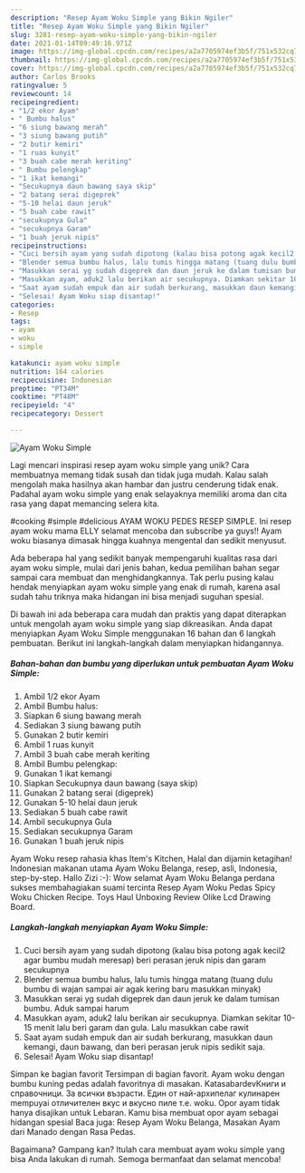 ```yaml
---
description: "Resep Ayam Woku Simple yang Bikin Ngiler"
title: "Resep Ayam Woku Simple yang Bikin Ngiler"
slug: 3281-resep-ayam-woku-simple-yang-bikin-ngiler
date: 2021-01-14T09:49:16.971Z
image: https://img-global.cpcdn.com/recipes/a2a7705974ef3b5f/751x532cq70/ayam-woku-simple-foto-resep-utama.jpg
thumbnail: https://img-global.cpcdn.com/recipes/a2a7705974ef3b5f/751x532cq70/ayam-woku-simple-foto-resep-utama.jpg
cover: https://img-global.cpcdn.com/recipes/a2a7705974ef3b5f/751x532cq70/ayam-woku-simple-foto-resep-utama.jpg
author: Carlos Brooks
ratingvalue: 5
reviewcount: 14
recipeingredient:
- "1/2 ekor Ayam"
- " Bumbu halus"
- "6 siung bawang merah"
- "3 siung bawang putih"
- "2 butir kemiri"
- "1 ruas kunyit"
- "3 buah cabe merah keriting"
- " Bumbu pelengkap"
- "1 ikat kemangi"
- "Secukupnya daun bawang saya skip"
- "2 batang serai digeprek"
- "5-10 helai daun jeruk"
- "5 buah cabe rawit"
- "secukupnya Gula"
- "secukupnya Garam"
- "1 buah jeruk nipis"
recipeinstructions:
- "Cuci bersih ayam yang sudah dipotong (kalau bisa potong agak kecil2 agar bumbu mudah meresap) beri perasan jeruk nipis dan garam secukupnya"
- "Blender semua bumbu halus, lalu tumis hingga matang (tuang dulu bumbu di wajan sampai air agak kering baru masukkan minyak)"
- "Masukkan serai yg sudah digeprek dan daun jeruk ke dalam tumisan bumbu. Aduk sampai harum"
- "Masukkan ayam, aduk2 lalu berikan air secukupnya. Diamkan sekitar 10-15 menit lalu beri garam dan gula. Lalu masukkan cabe rawit"
- "Saat ayam sudah empuk dan air sudah berkurang, masukkan daun kemangi, daun bawang, dan beri perasan jeruk nipis sedikit saja."
- "Selesai! Ayam Woku siap disantap!"
categories:
- Resep
tags:
- ayam
- woku
- simple

katakunci: ayam woku simple 
nutrition: 164 calories
recipecuisine: Indonesian
preptime: "PT34M"
cooktime: "PT48M"
recipeyield: "4"
recipecategory: Dessert

---
```



![Ayam Woku Simple](https://img-global.cpcdn.com/recipes/a2a7705974ef3b5f/751x532cq70/ayam-woku-simple-foto-resep-utama.jpg)

Lagi mencari inspirasi resep ayam woku simple yang unik? Cara membuatnya memang tidak susah dan tidak juga mudah. Kalau salah mengolah maka hasilnya akan hambar dan justru cenderung tidak enak. Padahal ayam woku simple yang enak selayaknya memiliki aroma dan cita rasa yang dapat memancing selera kita.

#cooking #simple #delicious AYAM WOKU PEDES RESEP SIMPLE. Ini resep ayam woku mama ELLY selamat mencoba dan subscribe ya guys!! Ayam woku biasanya dimasak hingga kuahnya mengental dan sedikit menyusut.

Ada beberapa hal yang sedikit banyak mempengaruhi kualitas rasa dari ayam woku simple, mulai dari jenis bahan, kedua pemilihan bahan segar sampai cara membuat dan menghidangkannya. Tak perlu pusing kalau hendak menyiapkan ayam woku simple yang enak di rumah, karena asal sudah tahu triknya maka hidangan ini bisa menjadi suguhan spesial.


Di bawah ini ada beberapa cara mudah dan praktis yang dapat diterapkan untuk mengolah ayam woku simple yang siap dikreasikan. Anda dapat menyiapkan Ayam Woku Simple menggunakan 16 bahan dan 6 langkah pembuatan. Berikut ini langkah-langkah dalam menyiapkan hidangannya.

<!--inarticleads1-->

##### Bahan-bahan dan bumbu yang diperlukan untuk pembuatan Ayam Woku Simple:

1. Ambil 1/2 ekor Ayam
1. Ambil  Bumbu halus:
1. Siapkan 6 siung bawang merah
1. Sediakan 3 siung bawang putih
1. Gunakan 2 butir kemiri
1. Ambil 1 ruas kunyit
1. Ambil 3 buah cabe merah keriting
1. Ambil  Bumbu pelengkap:
1. Gunakan 1 ikat kemangi
1. Siapkan Secukupnya daun bawang (saya skip)
1. Gunakan 2 batang serai (digeprek)
1. Gunakan 5-10 helai daun jeruk
1. Sediakan 5 buah cabe rawit
1. Ambil secukupnya Gula
1. Sediakan secukupnya Garam
1. Gunakan 1 buah jeruk nipis


Ayam Woku resep rahasia khas Item&#39;s Kitchen, Halal dan dijamin ketagihan! Indonesian makanan utama Ayam Woku Belanga, resep, asli, Indonesia, step-by-step. Hallo Zizi :-): Wow selamat Ayam Woku Belanga perdana sukses membahagiakan suami tercinta  Resep Ayam Woku Pedas Spicy Woku Chicken Recipe. Toys Haul Unboxing Review Olike Lcd Drawing Board. 

<!--inarticleads2-->

##### Langkah-langkah menyiapkan Ayam Woku Simple:

1. Cuci bersih ayam yang sudah dipotong (kalau bisa potong agak kecil2 agar bumbu mudah meresap) beri perasan jeruk nipis dan garam secukupnya
1. Blender semua bumbu halus, lalu tumis hingga matang (tuang dulu bumbu di wajan sampai air agak kering baru masukkan minyak)
1. Masukkan serai yg sudah digeprek dan daun jeruk ke dalam tumisan bumbu. Aduk sampai harum
1. Masukkan ayam, aduk2 lalu berikan air secukupnya. Diamkan sekitar 10-15 menit lalu beri garam dan gula. Lalu masukkan cabe rawit
1. Saat ayam sudah empuk dan air sudah berkurang, masukkan daun kemangi, daun bawang, dan beri perasan jeruk nipis sedikit saja.
1. Selesai! Ayam Woku siap disantap!


Simpan ke bagian favorit Tersimpan di bagian favorit. Ayam woku dengan bumbu kuning pedas adalah favoritnya di masakan. KatasabardevКниги и справочници. За всички възрасти. Един от най-архипелаг кулинарен mempuyai отличителен вкус и вкусно пиле т.е. woku. Opor ayam tidak hanya disajikan untuk Lebaran. Kamu bisa membuat opor ayam sebagai hidangan spesial Baca juga: Resep Ayam Woku Belanga, Masakan Ayam dari Manado dengan Rasa Pedas. 

Bagaimana? Gampang kan? Itulah cara membuat ayam woku simple yang bisa Anda lakukan di rumah. Semoga bermanfaat dan selamat mencoba!
